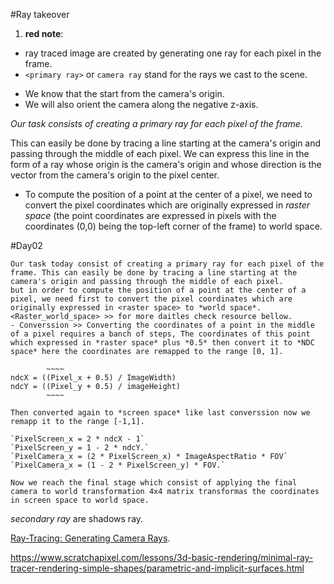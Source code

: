 #Ray takeover

1. **red note**:

* ray traced image are created by generating one ray for each pixel in the frame.
* `<primary ray>` or `camera ray` stand for the rays we cast to the scene.
+ We know that the start from the camera's origin.
+ We will also orient the camera along the negative z-axis.

*Our task consists of creating a primary ray for each pixel of the frame.*

This can easily be done by tracing a line starting at the camera's origin and passing through the middle of each pixel. 
We can express this line in the form of a ray whose origin is the camera's origin and whose direction is the vector from the camera's origin to the pixel center.
* To compute the position of a point at the center of a pixel, we need to convert the pixel coordinates which are originally expressed in *raster space* (the point coordinates are expressed in pixels with the coordinates (0,0) being the top-left corner of the frame) to world space.

#Day02

	Our task today consist of creating a primary ray for each pixel of the frame. This can easily be done by tracing a line starting at the camera's origin and passing through the middle of each pixel.
	but in order to compute the position of a point at the center of a pixel, we need first to convert the pixel coordinates which are originally expressed in <raster space> to *world space*.
	<Raster_world_space> >> for more daitles check resource bellow.
	- Converssion >> Converting the coordinates of a point in the middle of a pixel requires a banch of steps, The coordinates of this point which expressed in *raster space* plus *0.5* then convert it to *NDC space* here the coordinates are remapped to the range [0, 1].

			~~~~
	ndcX = ((Pixel_x + 0.5) / ImageWidth)
	ndcY = ((Pixel_y + 0.5) / imageHeight)
			~~~~
	
	Then converted again to *screen space* like last converssion now we remapp it to the range [-1,1].

	`PixelScreen_x = 2 * ndcX - 1`
	`PixelScreen_y = 1 - 2 * ndcY.`
	`PixelCamera_x = (2 * PixelScreen_x) * ImageAspectRatio * FOV`
	`PixelCamera_x = (1 - 2 * PixelScreen_y) * FOV.` 
	
	Now we reach the final stage which consist of applying the final camera to world transformation 4x4 matrix transformas the coordinates in screen space to world space.
*secondary ray* are shadows ray.

[Ray-Tracing: Generating Camera Rays](https://www.scratchapixel.com/lessons/3d-basic-rendering/ray-tracing-generating-camera-rays/generating-camera-rays.html#:~:text=This%20can%20easily%20be%20done,origin%20to%20the%20pixel%20center).



https://www.scratchapixel.com/lessons/3d-basic-rendering/minimal-ray-tracer-rendering-simple-shapes/parametric-and-implicit-surfaces.html